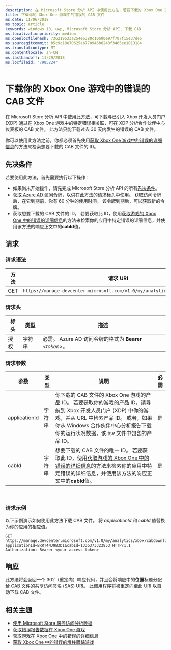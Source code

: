 ```yaml
---
description: 在 Microsoft Store 分析 API 中使用此方法，若要下载的 Xbox One 游戏中错误的 CAB 文件。
title: 下载你的 Xbox One 游戏中的错误的 CAB 文件
ms.date: 11/06/2018
ms.topic: article
keywords: windows 10, uwp, Microsoft Store 分析 API, 下载 CAB
ms.localizationpriority: medium
ms.openlocfilehash: 736219533a254e6380c10600e97f707f15e37de6
ms.sourcegitcommit: b5c9c18e70625ab770946b8243f3465ee1013184
ms.translationtype: MT
ms.contentlocale: zh-CN
ms.lasthandoff: 11/29/2018
ms.locfileid: "7985224"
---
```

# <a name="download-the-cab-file-for-an-error-in-your-xbox-one-game"></a>下载你的 Xbox One 游戏中的错误的 CAB 文件

在 Microsoft Store 分析 API 中使用此方法，可下载与已引入 Xbox 开发人员门户 (XDP) 通过在 Xbox One 游戏中的特定错误相关联，可在 XDP 分析合作伙伴中心仪表板的 CAB 文件。 此方法只能下载过去 30 天内发生的错误的 CAB 文件。

你可以使用此方法之前，你都必须首先使用[获取 Xbox One 游戏中的错误的详细信息](get-details-for-an-error-in-your-xbox-one-game.md)的方法来检索想要下载的 CAB 文件的 ID。

## <a name="prerequisites"></a>先决条件


若要使用此方法，首先需要执行以下操作：

* 如果尚未开始操作，请先完成 Microsoft Store 分析 API 的所有[先决条件](access-analytics-data-using-windows-store-services.md#prerequisites)。
* [获取 Azure AD 访问令牌](access-analytics-data-using-windows-store-services.md#obtain-an-azure-ad-access-token)，以供在此方法的请求标头中使用。 获取访问令牌后，在它到期前，你有 60 分钟的使用时间。 该令牌到期后，可以获取新的令牌。
* 获取想要下载的 CAB 文件的 ID。 若要获取此 ID，使用[获取游戏的 Xbox One 中的错误的详细信息](get-details-for-an-error-in-your-xbox-one-game.md)的方法来检索你的应用中特定错误的详细信息，并使用该方法的响应正文中的**cabId**值。

## <a name="request"></a>请求


### <a name="request-syntax"></a>请求语法

| 方法 | 请求 URI                                                          |
|--------|----------------------------------------------------------------------|
| GET    | ```https://manage.devcenter.microsoft.com/v1.0/my/analytics/xbox/cabdownload``` |


### <a name="request-header"></a>请求头

| 标头        | 类型   | 描述                                                                 |
|---------------|--------|-----------------------------------------------------------------------------|
| 授权 | 字符串 | 必需。 Azure AD 访问令牌的格式为 **Bearer** &lt;*token*&gt;。 |


### <a name="request-parameters"></a>请求参数

| 参数        | 类型   |  说明      |  必需  |
|---------------|--------|---------------|------|
| applicationId | 字符串 | 你下载的 CAB 文件的 Xbox One 游戏的产品 ID。 若要获取你的游戏的产品 ID，请导航到 Xbox 开发人员门户 (XDP) 中你的游戏，并从 URL 中检索产品 ID。 或者，如果你从 Windows 合作伙伴中心分析报告下载你的运行状况数据，该.tsv 文件中包含的产品 ID。 |  是  |
| cabId | 字符串 | 想要下载的 CAB 文件的唯一 ID。 若要获取此 ID，使用[获取游戏的 Xbox One 中的错误的详细信息](get-details-for-an-error-in-your-xbox-one-game.md)的方法来检索你的应用中特定错误的详细信息，并使用该方法的响应正文中的**cabId**值。 |  是  |

 
### <a name="request-example"></a>请求示例

以下示例演示如何使用此方法下载 CAB 文件。 将 *applicationId* 和 *cabId* 值替换为你的应用的相应值。

```syntax
GET https://manage.devcenter.microsoft.com/v1.0/my/analytics/xbox/cabdownload?applicationId=BRRT4NJ9B3D1&cabId=1336373323853 HTTP/1.1
Authorization: Bearer <your access token>
```

## <a name="response"></a>响应

此方法将会返回一个 302（重定向）响应代码，并且会将响应中的**位置**标题分配给 CAB 文件的共享访问签名 (SAS) URI。 此调用程序将被重定向至此 URI 以自动下载 CAB 文件。

## <a name="related-topics"></a>相关主题

* [使用 Microsoft Store 服务访问分析数据](access-analytics-data-using-windows-store-services.md)
* [获取错误报告数据在 Xbox One 游戏](get-error-reporting-data-for-your-xbox-one-game.md)
* [获取游戏在 Xbox One 中的错误的详细信息](get-details-for-an-error-in-your-xbox-one-game.md)
* [获取 Xbox One 中的错误的堆栈跟踪游戏](get-the-stack-trace-for-an-error-in-your-xbox-one-game.md)

